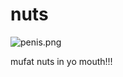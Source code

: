 # nuts
![penis.png](https://raw.githubusercontent.com/mufat/nuts/main/penis.png)








mufat nuts in yo mouth!!!
